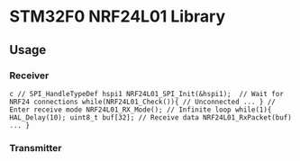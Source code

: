 # STM32F0 NRF24L01 Library

## Usage
### Receiver
`c
// SPI_HandleTypeDef hspi1
NRF24L01_SPI_Init(&hspi1); 
// Wait for NRF24 connections
while(NRF24L01_Check()){
  // Unconnected
  ...
}
// Enter receive mode
NRF24L01_RX_Mode();
// Infinite loop
while(1){
  HAL_Delay(10);
  uint8_t buf[32];
  // Receive data
  NRF24L01_RxPacket(buf)
  ...
}
`
### Transmitter
